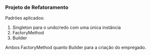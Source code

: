 ### Projeto de Refatoramento ###

Padrões aplicados:

1. Singleton para o undo/redo com uma única instância
2. FactoryMethod
3. Builder

Ambos FactoryMethod quanto Builder para a criação do empregado.

